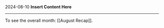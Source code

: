 2024-08-10
__Insert Content Here__
_______________________
To see the overall month: [[August Recap]].